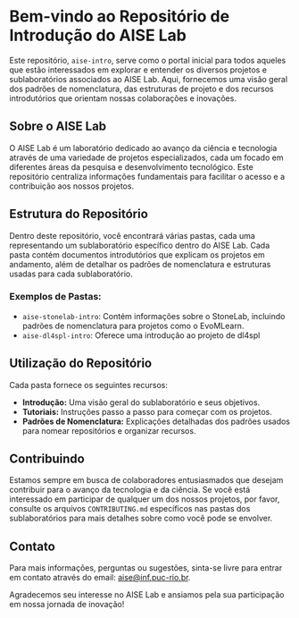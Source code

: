 # Bem-vindo ao Repositório de Introdução do AISE Lab

Este repositório, `aise-intro`, serve como o portal inicial para todos aqueles que estão interessados em explorar e entender os diversos projetos e sublaboratórios associados ao AISE Lab. Aqui, fornecemos uma visão geral dos padrões de nomenclatura, das estruturas de projeto e dos recursos introdutórios que orientam nossas colaborações e inovações.

## Sobre o AISE Lab

O AISE Lab é um laboratório dedicado ao avanço da ciência e tecnologia através de uma variedade de projetos especializados, cada um focado em diferentes áreas da pesquisa e desenvolvimento tecnológico. Este repositório centraliza informações fundamentais para facilitar o acesso e a contribuição aos nossos projetos.

## Estrutura do Repositório

Dentro deste repositório, você encontrará várias pastas, cada uma representando um sublaboratório específico dentro do AISE Lab. Cada pasta contém documentos introdutórios que explicam os projetos em andamento, além de detalhar os padrões de nomenclatura e estruturas usadas para cada sublaboratório.

### Exemplos de Pastas:
- `aise-stonelab-intro`: Contém informações sobre o StoneLab, incluindo padrões de nomenclatura para projetos como o EvoMLearn.
- `aise-dl4spl-intro`: Oferece uma introdução ao projeto de dl4spl

## Utilização do Repositório

Cada pasta fornece os seguintes recursos:
- **Introdução:** Uma visão geral do sublaboratório e seus objetivos.
- **Tutoriais:** Instruções passo a passo para começar com os projetos.
- **Padrões de Nomenclatura:** Explicações detalhadas dos padrões usados para nomear repositórios e organizar recursos.

## Contribuindo

Estamos sempre em busca de colaboradores entusiasmados que desejam contribuir para o avanço da tecnologia e da ciência. Se você está interessado em participar de qualquer um dos nossos projetos, por favor, consulte os arquivos `CONTRIBUTING.md` específicos nas pastas dos sublaboratórios para mais detalhes sobre como você pode se envolver.

## Contato

Para mais informações, perguntas ou sugestões, sinta-se livre para entrar em contato através do email: aise@inf.puc-rio.br.

Agradecemos seu interesse no AISE Lab e ansiamos pela sua participação em nossa jornada de inovação!
